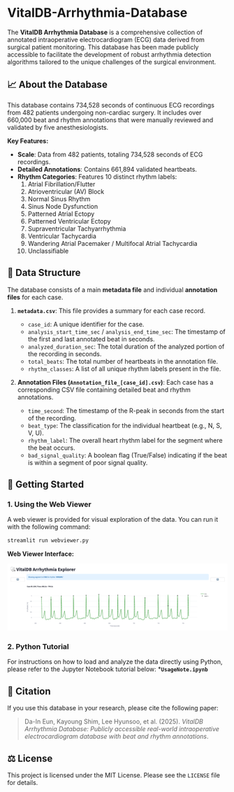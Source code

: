# VitalDB-Arrhythmia-Database

The **VitalDB Arrhythmia Database** is a comprehensive collection of annotated intraoperative electrocardiogram (ECG) data derived from surgical patient monitoring. This database has been made publicly accessible to facilitate the development of robust arrhythmia detection algorithms tailored to the unique challenges of the surgical environment.

## 📈 About the Database

This database contains 734,528 seconds of continuous ECG recordings from 482 patients undergoing non-cardiac surgery. It includes over 660,000 beat and rhythm annotations that were manually reviewed and validated by five anesthesiologists.

**Key Features:**
- **Scale**: Data from 482 patients, totaling 734,528 seconds of ECG recordings.
- **Detailed Annotations**: Contains 661,894 validated heartbeats.
- **Rhythm Categories**: Features 10 distinct rhythm labels:
  1. Atrial Fibrillation/Flutter
  2. Atrioventricular (AV) Block
  3. Normal Sinus Rhythm
  4. Sinus Node Dysfunction
  5. Patterned Atrial Ectopy
  6. Patterned Ventricular Ectopy
  7. Supraventricular Tachyarrhythmia
  8. Ventricular Tachycardia
  9. Wandering Atrial Pacemaker / Multifocal Atrial Tachycardia
  10. Unclassifiable

## 📂 Data Structure
The database consists of a main **metadata file** and individual **annotation files** for each case.

1.  **`metadata.csv`**: This file provides a summary for each case record.
      * `case_id`: A unique identifier for the case.
      * `analysis_start_time_sec` / `analysis_end_time_sec`: The timestamp of the first and last annotated beat in seconds.
      * `analyzed_duration_sec`: The total duration of the analyzed portion of the recording in seconds.
      * `total_beats`: The total number of heartbeats in the annotation file.
      * `rhythm_classes`: A list of all unique rhythm labels present in the file.

2.  **Annotation Files (`Annotation_file_[case_id].csv`)**: Each case has a corresponding CSV file containing detailed beat and rhythm annotations.
      * `time_second`: The timestamp of the R-peak in seconds from the start of the recording.
      * `beat_type`: The classification for the individual heartbeat (e.g., N, S, V, U).
      * `rhythm_label`: The overall heart rhythm label for the segment where the beat occurs.
      * `bad_signal_quality`: A boolean flag (True/False) indicating if the beat is within a segment of poor signal quality.

## 🚀 Getting Started

### 1\. Using the Web Viewer

A web viewer is provided for visual exploration of the data. You can run it with the following command:

```bash
streamlit run webviewer.py
```

**Web Viewer Interface:**

![Web Viewer Screenshot](webviewer.png)

### 2\. Python Tutorial
For instructions on how to load and analyze the data directly using Python, please refer to the Jupyter Notebook tutorial below:
  ***`UsageNote.ipynb`**

## 📄 Citation
If you use this database in your research, please cite the following paper:
> Da-In Eun, Kayoung Shim, Lee Hyunsoo, et al. (2025). *VitalDB Arrhythmia Database: Publicly accessible real-world intraoperative electrocardiogram database with beat and rhythm annotations*.

## ⚖️ License
This project is licensed under the MIT License. Please see the `LICENSE` file for details.
